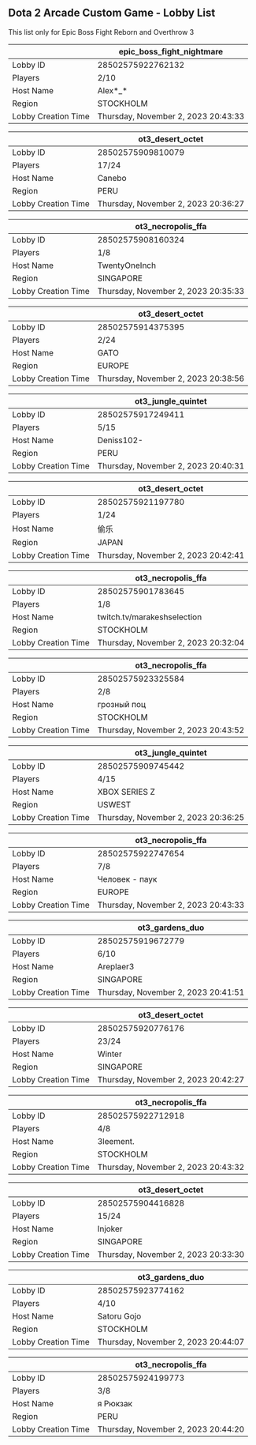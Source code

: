 ## Dota 2 Arcade Custom Game - Lobby List

This list only for Epic Boss Fight Reborn and Overthrow 3

|  | epic_boss_fight_nightmare |
| ------ | ------ |
| Lobby ID | 28502575922762132 |
| Players | 2/10 |
| Host Name | Alex*_* |
| Region | STOCKHOLM |
| Lobby Creation Time | Thursday, November 2, 2023 20:43:33 |


|  | ot3_desert_octet |
| ------ | ------ |
| Lobby ID | 28502575909810079 |
| Players | 17/24 |
| Host Name | Canebo |
| Region | PERU |
| Lobby Creation Time | Thursday, November 2, 2023 20:36:27 |


|  | ot3_necropolis_ffa |
| ------ | ------ |
| Lobby ID | 28502575908160324 |
| Players | 1/8 |
| Host Name | TwentyOneInch |
| Region | SINGAPORE |
| Lobby Creation Time | Thursday, November 2, 2023 20:35:33 |


|  | ot3_desert_octet |
| ------ | ------ |
| Lobby ID | 28502575914375395 |
| Players | 2/24 |
| Host Name | GATO |
| Region | EUROPE |
| Lobby Creation Time | Thursday, November 2, 2023 20:38:56 |


|  | ot3_jungle_quintet |
| ------ | ------ |
| Lobby ID | 28502575917249411 |
| Players | 5/15 |
| Host Name | Deniss102- |
| Region | PERU |
| Lobby Creation Time | Thursday, November 2, 2023 20:40:31 |


|  | ot3_desert_octet |
| ------ | ------ |
| Lobby ID | 28502575921197780 |
| Players | 1/24 |
| Host Name | 偷乐 |
| Region | JAPAN |
| Lobby Creation Time | Thursday, November 2, 2023 20:42:41 |


|  | ot3_necropolis_ffa |
| ------ | ------ |
| Lobby ID | 28502575901783645 |
| Players | 1/8 |
| Host Name | twitch.tv/marakeshselection |
| Region | STOCKHOLM |
| Lobby Creation Time | Thursday, November 2, 2023 20:32:04 |


|  | ot3_necropolis_ffa |
| ------ | ------ |
| Lobby ID | 28502575923325584 |
| Players | 2/8 |
| Host Name | грозный поц |
| Region | STOCKHOLM |
| Lobby Creation Time | Thursday, November 2, 2023 20:43:52 |


|  | ot3_jungle_quintet |
| ------ | ------ |
| Lobby ID | 28502575909745442 |
| Players | 4/15 |
| Host Name | XBOX SERIES Z |
| Region | USWEST |
| Lobby Creation Time | Thursday, November 2, 2023 20:36:25 |


|  | ot3_necropolis_ffa |
| ------ | ------ |
| Lobby ID | 28502575922747654 |
| Players | 7/8 |
| Host Name | Человек - паук |
| Region | EUROPE |
| Lobby Creation Time | Thursday, November 2, 2023 20:43:33 |


|  | ot3_gardens_duo |
| ------ | ------ |
| Lobby ID | 28502575919672779 |
| Players | 6/10 |
| Host Name | Areplaer3 |
| Region | SINGAPORE |
| Lobby Creation Time | Thursday, November 2, 2023 20:41:51 |


|  | ot3_desert_octet |
| ------ | ------ |
| Lobby ID | 28502575920776176 |
| Players | 23/24 |
| Host Name | Winter |
| Region | SINGAPORE |
| Lobby Creation Time | Thursday, November 2, 2023 20:42:27 |


|  | ot3_necropolis_ffa |
| ------ | ------ |
| Lobby ID | 28502575922712918 |
| Players | 4/8 |
| Host Name | 3leement. |
| Region | STOCKHOLM |
| Lobby Creation Time | Thursday, November 2, 2023 20:43:32 |


|  | ot3_desert_octet |
| ------ | ------ |
| Lobby ID | 28502575904416828 |
| Players | 15/24 |
| Host Name | Injoker |
| Region | SINGAPORE |
| Lobby Creation Time | Thursday, November 2, 2023 20:33:30 |


|  | ot3_gardens_duo |
| ------ | ------ |
| Lobby ID | 28502575923774162 |
| Players | 4/10 |
| Host Name | Satoru Gojo |
| Region | STOCKHOLM |
| Lobby Creation Time | Thursday, November 2, 2023 20:44:07 |


|  | ot3_necropolis_ffa |
| ------ | ------ |
| Lobby ID | 28502575924199773 |
| Players | 3/8 |
| Host Name | я Рюкзак |
| Region | PERU |
| Lobby Creation Time | Thursday, November 2, 2023 20:44:20 |


